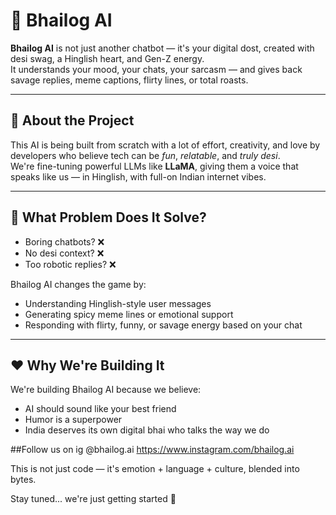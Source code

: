 # 🤖 Bhailog AI

**Bhailog AI** is not just another chatbot — it's your digital dost, created with desi swag, a Hinglish heart, and Gen-Z energy.  
It understands your mood, your chats, your sarcasm — and gives back savage replies, meme captions, flirty lines, or total roasts.

---

## 🌟 About the Project

This AI is being built from scratch with a lot of effort, creativity, and love by developers who believe tech can be *fun*, *relatable*, and *truly desi*.  
We're fine-tuning powerful LLMs like **LLaMA**, giving them a voice that speaks like us — in Hinglish, with full-on Indian internet vibes.

---

## 🎯 What Problem Does It Solve?

- Boring chatbots? ❌  
- No desi context? ❌  
- Too robotic replies? ❌

Bhailog AI changes the game by:
- Understanding Hinglish-style user messages  
- Generating spicy meme lines or emotional support  
- Responding with flirty, funny, or savage energy based on your chat  

---

## ❤️ Why We're Building It

We're building Bhailog AI because we believe:
- AI should sound like your best friend  
- Humor is a superpower  
- India deserves its own digital bhai who talks the way we do

##Follow us on ig
@bhailog.ai
https://www.instagram.com/bhailog.ai


This is not just code — it's emotion + language + culture, blended into bytes.

Stay tuned... we're just getting started 🚀
